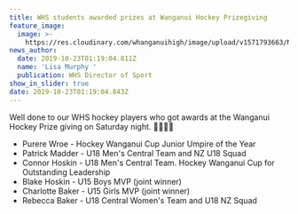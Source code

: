 ```yaml
---
title: WHS students awarded prizes at Wanganui Hockey Prizegiving
feature_image:
  image: >-
    https://res.cloudinary.com/whanganuihigh/image/upload/v1571793663/News/WU_Hockey_prizegiving.MUL.jpg
news_author:
  date: 2019-10-23T01:19:04.811Z
  name: 'Lisa Murphy '
  publication: WHS Director of Sport
show_in_slider: true
date: 2019-10-23T01:19:04.843Z
---
```

Well done to our WHS hockey players who got awards at the Wanganui Hockey Prize giving on Saturday night. 💚🏑🏑💛

- Purere Wroe - Hockey Wanganui Cup Junior Umpire of the Year  
- Patrick Madder - U18 Men's Central Team and NZ U18 Squad  
- Connor Hoskin - U18 Men's Central Team. Hockey Wanganui Cup for Outstanding Leadership  
- Blake Hoskin - U15 Boys MVP (joint winner)  
- Charlotte Baker - U15 Girls MVP (joint winner)  
- Rebecca Baker - U18 Central Women's Team and U18 NZ Squad
